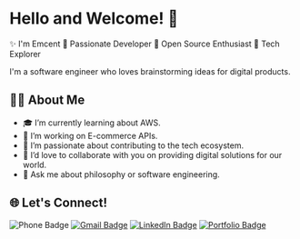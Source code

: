 # Hello and Welcome! 👋

✨ I'm Emcent 
🚀 Passionate Developer  🌟 Open Source Enthusiast  🎯 Tech Explorer

I'm a software engineer who loves brainstorming ideas for digital products.

## 🧑‍💻 About Me
- 🎓 I’m currently learning about AWS.
- 🔭 I’m working on E-commerce APIs.
- 🌱 I’m passionate about contributing to the tech ecosystem.
- 👯 I’d love to collaborate with you on providing digital solutions for our world.
- 💬 Ask me about philosophy or software engineering.

## 🌐 Let's Connect!
![Phone Badge](https://img.shields.io/badge/Phone-+2348134504850-34b7f1?style=flat&logo=font-awesome&logoColor=white)
[![Gmail Badge](https://img.shields.io/badge/Gmail-Address-informational?style=flat&logo=gmail&logoColor=white&color=EA4335)](mailto:mcinnobezzy@gmail.com) 
[![LinkedIn Badge](https://img.shields.io/badge/LinkedIn-Profile-informational?style=flat&logo=linkedin&logoColor=white&color=0A66C2)](https://www.linkedin.com/in/chukwuemeka-emekwue-64844b153/)
[![Portfolio Badge](https://img.shields.io/badge/Portfolio-Website-informational?style=flat&logo=html5&logoColor=white&color=29A385)](https://emcent.vercel.app/)
